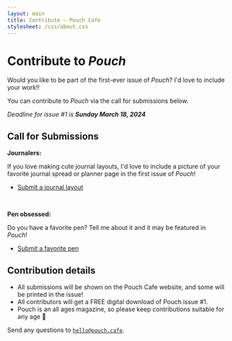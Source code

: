 ```yaml
---
layout: main
title: Contribute — Pouch Cafe
stylesheet: /css/about.css
---
```


<div class="page">

# Contribute to _Pouch_

Would you like to be part of the first-ever issue of _Pouch_? 
I'd love to include your work!!

You can contribute to _Pouch_ via the call for submissions below.

_Deadline for issue #1 is **Sunday March 18, 2024**_

## Call for Submissions

**Journalers:**

If you love making cute journal layouts, I'd love to include a picture of your favorite journal spread or planner page in the first issue of _Pouch_!

- [Submit a journal layout]()

<br>

**Pen obsessed:**

Do you have a favorite pen? Tell me about it and it may be featured in _Pouch_!

- [Submit a favorite pen]()


## Contribution details

- All submissions will be shown on the Pouch Cafe website, and some will be printed in the issue!
- All contributors will get a FREE digital download of Pouch issue #1.
- Pouch is an all ages magazine, so please keep contributions suitable for any age 💞

Send any questions to <code>hello@pouch.cafe</code>.


</div>